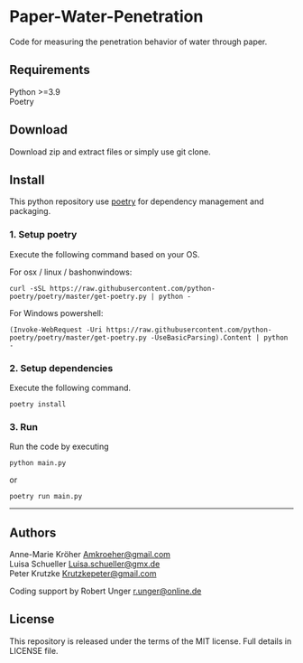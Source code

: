 # Paper-Water-Penetration
Code for measuring the penetration behavior of water through paper.

## Requirements
Python >=3.9<br>
Poetry

## Download
Download zip and extract files or simply use git clone.


## Install
This python repository use [poetry](https://python-poetry.org/) for dependency management and packaging.

### 1. Setup poetry
Execute the following command based on your OS.

For osx / linux / bashonwindows:
```
curl -sSL https://raw.githubusercontent.com/python-poetry/poetry/master/get-poetry.py | python -
```

For Windows powershell:
```
(Invoke-WebRequest -Uri https://raw.githubusercontent.com/python-poetry/poetry/master/get-poetry.py -UseBasicParsing).Content | python -
```

### 2. Setup dependencies
Execute the following command.
```
poetry install
```

### 3. Run
Run the code by executing

```
python main.py
```

or

```
poetry run main.py
```

---

## Authors
Anne-Marie Kröher <Amkroeher@gmail.com><br />
Luisa Schueller <Luisa.schueller@gmx.de><br />
Peter Krutzke <Krutzkepeter@gmail.com><br />

Coding support by Robert Unger <r.unger@online.de>


## License
This repository is released under the terms of the MIT license. Full details in LICENSE file.